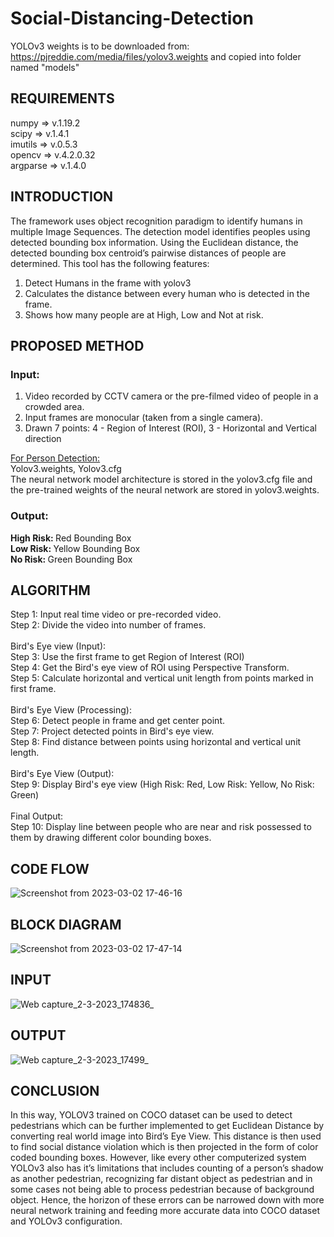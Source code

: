 # Social-Distancing-Detection

YOLOv3 weights is to be downloaded from:
https://pjreddie.com/media/files/yolov3.weights
and copied into folder named "models"

## REQUIREMENTS
numpy => v.1.19.2 <br>
scipy => v.1.4.1 <br>
imutils => v.0.5.3 <br>
opencv => v.4.2.0.32 <br>
argparse => v.1.4.0 <br>

## INTRODUCTION
The framework uses object recognition paradigm to identify humans in multiple Image Sequences. The detection model identifies peoples using detected bounding box information. Using the Euclidean distance, the detected bounding box centroid’s pairwise distances of people are determined.
This tool has the following features:
  1. Detect Humans in the frame with yolov3
  2. Calculates the distance between every human who is detected in the frame.
  3. Shows how many people are at High, Low and Not at risk.
  
## PROPOSED METHOD
### Input:
1. Video recorded by CCTV camera or the pre-filmed video of people in a crowded area.
2. Input frames are monocular (taken from a single camera).
3. Drawn 7 points: 4 - Region of Interest (ROI), 3 - Horizontal and Vertical direction

<u> For Person Detection: </u> <br>
Yolov3.weights, Yolov3.cfg <br>
The neural network model architecture is stored in the yolov3.cfg file and the pre-trained weights of the neural network are stored in yolov3.weights.

### Output:
<b> High Risk: </b> Red Bounding Box <br>
<b> Low Risk: </b> Yellow Bounding Box <br> 
<b> No Risk: </b> Green Bounding Box <br>

## ALGORITHM
Step 1: Input real time video or pre-recorded video.<br>
Step 2: Divide the video into number of frames. <br> <br>
Bird's Eye view (Input): <br>
Step 3: Use the first frame to get Region of Interest (ROI) <br>
Step 4: Get the Bird's eye view of ROI using Perspective Transform. <br>
Step 5: Calculate horizontal and vertical unit length from points marked in first frame. <br> <br>
Bird's Eye View (Processing): <br>
Step 6: Detect people in frame and get center point. <br>
Step 7: Project detected points in Bird's eye view. <br>
Step 8: Find distance between points using horizontal and vertical unit length. <br> <br>
Bird's Eye View (Output): <br>
Step 9: Display Bird's eye view (High Risk: Red, Low Risk: Yellow, No Risk: Green) <br> <br>
Final Output: <br>
Step 10: Display line between people who are near and risk possessed to them by drawing different color bounding boxes. <br>

## CODE FLOW
![Screenshot from 2023-03-02 17-46-16](https://user-images.githubusercontent.com/68748665/222426330-fdc61c84-84de-4f81-8125-467d4eb6633b.png)

## BLOCK DIAGRAM
![Screenshot from 2023-03-02 17-47-14](https://user-images.githubusercontent.com/68748665/222426538-1da9d88c-458a-4fc5-b5a7-14dcc1d667f4.png)

## INPUT
![Web capture_2-3-2023_174836_](https://user-images.githubusercontent.com/68748665/222426808-86e9988c-a39c-48a4-9c0e-0199d69313d8.jpeg)

## OUTPUT
![Web capture_2-3-2023_17499_](https://user-images.githubusercontent.com/68748665/222426942-0a8ca237-77ea-4483-8b7a-2475913f110d.jpeg)

## CONCLUSION
In this way, YOLOV3 trained on COCO dataset can be used to detect pedestrians which can be further implemented to get Euclidean Distance by converting real world image into Bird’s Eye View. This distance is then used to find social distance violation which is then projected in the form of color coded bounding boxes. 
However, like every other computerized system YOLOv3 also has it’s limitations that includes counting of a person’s shadow as another pedestrian, recognizing far distant object as pedestrian and in some cases not being able to process pedestrian because of background object. 
Hence, the horizon of these errors can be narrowed down with more neural network training and feeding more accurate data into COCO dataset and YOLOv3 configuration.

